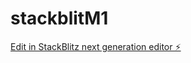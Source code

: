 # stackblitM1

[Edit in StackBlitz next generation editor ⚡️](https://stackblitz.com/~/github.com/m0x0m0x/stackblitM1)